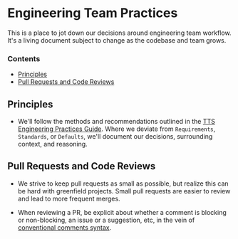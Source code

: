 # Engineering Team Practices

This is a place to jot down our decisions around engineering team workflow. It's a living document subject to change as the codebase and team grows.

### Contents
- [Principles](#principles)
- [Pull Requests and Code Reviews](#pull-requests-and-code-reviews)

## Principles

* We'll follow the methods and recommendations outlined in the [TTS Engineering Practices Guide](https://engineering.18f.gov/). Where we deviate from `Requirements`, `Standards`, or `Defaults`, we'll document our decisions, surrounding context, and reasoning.


## Pull Requests and Code Reviews

- We strive to keep pull requests as small as possible, but realize this can be hard with greenfield projects. Small pull requests are easier to review and lead to more frequent merges.

- When reviewing a PR, be explicit about whether a comment is blocking or non-blocking, an issue or a suggestion, etc, in the vein of [conventional comments syntax](https://conventionalcomments.org/).
